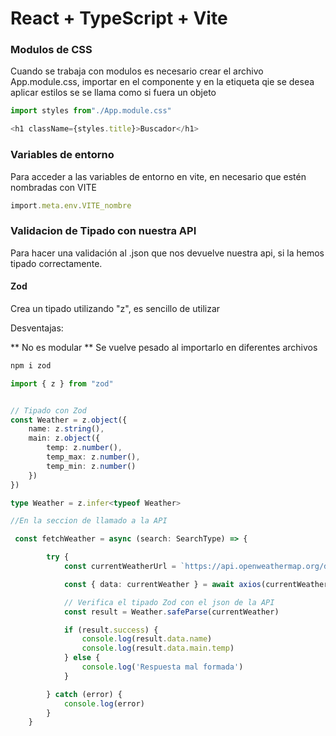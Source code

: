 # React + TypeScript + Vite

### Modulos de CSS
Cuando se trabaja con modulos es necesario crear el archivo App.module.css, importar en el componente y en la etiqueta qie se desea aplicar estilos se
se llama como si fuera un objeto

```ts
import styles from"./App.module.css"

<h1 className={styles.title}>Buscador</h1>
```

### Variables de entorno
Para acceder a las variables de entorno en vite, en necesario que estén nombradas con VITE

```ts
import.meta.env.VITE_nombre
```

### Validacion de Tipado con nuestra API

Para hacer una validación al .json que nos devuelve nuestra api, si la hemos tipado correctamente.

#### Zod

Crea un tipado utilizando "z", es sencillo de utilizar

Desventajas:

** No es modular 
** Se vuelve pesado al importarlo en diferentes archivos

```bash
npm i zod
```

```ts
import { z } from "zod"


// Tipado con Zod
const Weather = z.object({
    name: z.string(),
    main: z.object({
        temp: z.number(),
        temp_max: z.number(),
        temp_min: z.number()
    })
})

type Weather = z.infer<typeof Weather>

//En la seccion de llamado a la API

 const fetchWeather = async (search: SearchType) => {

        try {
            const currentWeatherUrl = `https://api.openweathermap.org/data/2.5/...`

            const { data: currentWeather } = await axios(currentWeatherUrl)

            // Verifica el tipado Zod con el json de la API
            const result = Weather.safeParse(currentWeather)

            if (result.success) {
                console.log(result.data.name)
                console.log(result.data.main.temp)
            } else {
                console.log('Respuesta mal formada')
            }

        } catch (error) {
            console.log(error)
        }
    }

```


